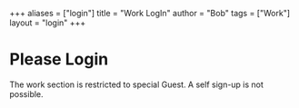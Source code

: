 +++
aliases = ["login"]
title = "Work LogIn"
author = "Bob"
tags = ["Work"]
layout = "login"
+++

# Please Login

The work section is restricted to special Guest. A self sign-up is not possible.